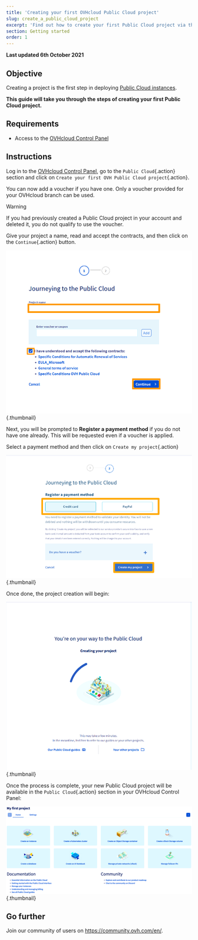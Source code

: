 ```yaml
---
title: 'Creating your first OVHcloud Public Cloud project'
slug: create_a_public_cloud_project
excerpt: 'Find out how to create your first Public Cloud project via the OVHcloud Control Panel'
section: Getting started
order: 1
---
```


**Last updated 6th October 2021**

## Objective

Creating a project is the first step in deploying [Public Cloud instances](https://www.ovhcloud.com/en-ca/public-cloud/).

**This guide will take you through the steps of creating your first Public Cloud project.**

## Requirements

- Access to the [OVHcloud Control Panel](https://ca.ovh.com/auth/?action=gotomanager&from=https://www.ovh.com/ca/en/&ovhSubsidiary=ca)

## Instructions

Log in to the [OVHcloud Control Panel](https://ca.ovh.com/auth/?action=gotomanager&from=https://www.ovh.com/ca/en/&ovhSubsidiary=ca), go to the `Public Cloud`{.action} section and click on `Create your first OVH Public Cloud project`{.action}.

You can now add a voucher if you have one. Only a voucher provided for your OVHcloud branch can be used.

> [!warning]
> If you had previously created a Public Cloud project in your account and deleted it, you do not qualify to use the voucher.
>

Give your project a name, read and accept the contracts, and then click on the `Continue`{.action} button.

![name project](images/confirmvoucher.png){.thumbnail}

Next, you will be prompted to **Register a payment method** if you do not have one already. This will be requested even if a voucher is applied.

Select a payment method and then click on `Create my project`{.action}

![add card](images/pci-project-03b_2020.png){.thumbnail}

Once done, the project creation will begin:

![creating project](images/creatingproject.png){.thumbnail}

Once the process is complete, your new Public Cloud project will be available in the `Public Cloud`{.action} section in your OVHcloud Control Panel:

![new project created](images/newprojectcreated.png){.thumbnail}

## Go further

Join our community of users on <https://community.ovh.com/en/>.
